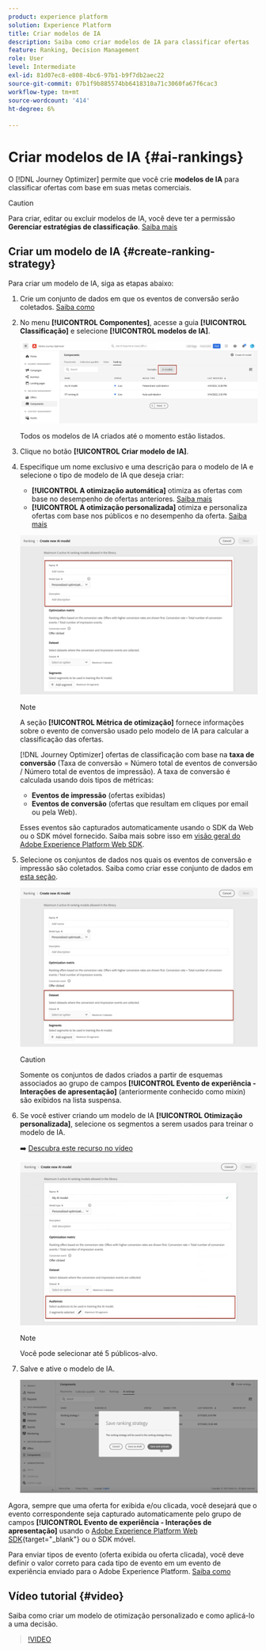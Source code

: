 ```yaml
---
product: experience platform
solution: Experience Platform
title: Criar modelos de IA
description: Saiba como criar modelos de IA para classificar ofertas
feature: Ranking, Decision Management
role: User
level: Intermediate
exl-id: 81d07ec8-e808-4bc6-97b1-b9f7db2aec22
source-git-commit: 07b1f9b885574bb6418310a71c3060fa67f6cac3
workflow-type: tm+mt
source-wordcount: '414'
ht-degree: 6%

---
```


# Criar modelos de IA {#ai-rankings}

O [!DNL Journey Optimizer] permite que você crie **modelos de IA** para classificar ofertas com base em suas metas comerciais.

>[!CAUTION]
>
>Para criar, editar ou excluir modelos de IA, você deve ter a permissão **Gerenciar estratégias de classificação**. [Saiba mais](../../administration/high-low-permissions.md#manage-ranking-strategies)

## Criar um modelo de IA {#create-ranking-strategy}

Para criar um modelo de IA, siga as etapas abaixo:

1. Crie um conjunto de dados em que os eventos de conversão serão coletados. [Saiba como](../data-collection/create-dataset.md)

1. No menu **[!UICONTROL Componentes]**, acesse a guia **[!UICONTROL Classificação]** e selecione **[!UICONTROL modelos de IA]**.

   ![](../assets/ai-ranking-list.png)

   Todos os modelos de IA criados até o momento estão listados.

1. Clique no botão **[!UICONTROL Criar modelo de IA]**.

1. Especifique um nome exclusivo e uma descrição para o modelo de IA e selecione o tipo de modelo de IA que deseja criar:

   * **[!UICONTROL A otimização automática]** otimiza as ofertas com base no desempenho de ofertas anteriores. [Saiba mais](auto-optimization-model.md)
   * **[!UICONTROL A otimização personalizada]** otimiza e personaliza ofertas com base nos públicos e no desempenho da oferta. [Saiba mais](personalized-optimization-model.md)

   ![](../assets/ai-ranking-fields.png)

   >[!NOTE]
   >
   >A seção **[!UICONTROL Métrica de otimização]** fornece informações sobre o evento de conversão usado pelo modelo de IA para calcular a classificação das ofertas.
   >
   >[!DNL Journey Optimizer] ofertas de classificação com base na **taxa de conversão** (Taxa de conversão = Número total de eventos de conversão / Número total de eventos de impressão). A taxa de conversão é calculada usando dois tipos de métricas:
   >* **Eventos de impressão** (ofertas exibidas)
   >* **Eventos de conversão** (ofertas que resultam em cliques por email ou pela Web).
   >
   >Esses eventos são capturados automaticamente usando o SDK da Web ou o SDK móvel fornecido. Saiba mais sobre isso em [visão geral do Adobe Experience Platform Web SDK](https://experienceleague.adobe.com/docs/experience-platform/edge/home.html).

1. Selecione os conjuntos de dados nos quais os eventos de conversão e impressão são coletados. Saiba como criar esse conjunto de dados em [esta seção](../data-collection/create-dataset.md). <!--This dataset needs to be associated with a schema that must have the **[!UICONTROL Proposition Interactions]** field group (previously known as mixin) associated with it.-->

   ![](../assets/ai-ranking-dataset-id.png)

   >[!CAUTION]
   >
   >Somente os conjuntos de dados criados a partir de esquemas associados ao grupo de campos **[!UICONTROL Evento de experiência - Interações de apresentação]** (anteriormente conhecido como mixin) são exibidos na lista suspensa.

1. Se você estiver criando um modelo de IA **[!UICONTROL Otimização personalizada]**, selecione os segmentos a serem usados para treinar o modelo de IA.

   ➡️ [Descubra este recurso no vídeo](#video)

   ![](../assets/ai-ranking-segments.png)

   >[!NOTE]
   >
   >Você pode selecionar até 5 públicos-alvo.

1. Salve e ative o modelo de IA.

   ![](../assets/ai-ranking-save-activate.png)

<!--At this point, you must have:

* created the AI model,
* defined which type of event you want to capture - offer displayed (impression) and/or offer clicked (conversion),
* and in which dataset you want to collect the event data.-->

Agora, sempre que uma oferta for exibida e/ou clicada, você desejará que o evento correspondente seja capturado automaticamente pelo grupo de campos **[!UICONTROL Evento de experiência - Interações de apresentação]** usando o [Adobe Experience Platform Web SDK](https://experienceleague.adobe.com/docs/experience-platform/edge/web-sdk-faq.html#what-is-adobe-experience-platform-web-sdk%3F){target="_blank"} ou o SDK móvel.

Para enviar tipos de evento (oferta exibida ou oferta clicada), você deve definir o valor correto para cada tipo de evento em um evento de experiência enviado para o Adobe Experience Platform. [Saiba como](../data-collection/schema-requirement.md)

## Vídeo tutorial {#video}

Saiba como criar um modelo de otimização personalizado e como aplicá-lo a uma decisão.

>[!VIDEO](https://video.tv.adobe.com/v/3419954?quality=12)
